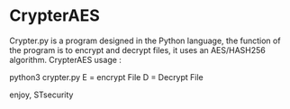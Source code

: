 # CrypterAES
Crypter.py  is a program designed in the Python language, the function of the program is to encrypt and decrypt files, it uses an AES/HASH256 algorithm.
CrypterAES usage :

python3 crypter.py 
E = encrypt File
D = Decrypt File




enjoy, STsecurity
  
